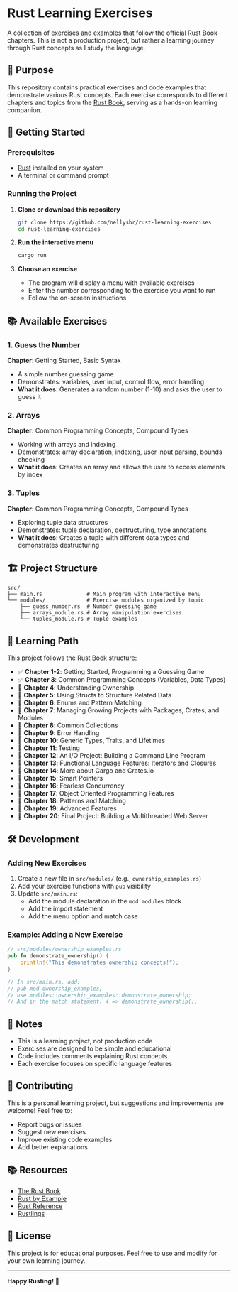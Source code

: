# Rust Learning Exercises

A collection of exercises and examples that follow the official Rust Book chapters. This is not a production project, but rather a learning journey through Rust concepts as I study the language.

## 🎯 Purpose

This repository contains practical exercises and code examples that demonstrate various Rust concepts. Each exercise corresponds to different chapters and topics from the [Rust Book](https://doc.rust-lang.org/book/), serving as a hands-on learning companion.

## 🚀 Getting Started

### Prerequisites

- [Rust](https://www.rust-lang.org/tools/install) installed on your system
- A terminal or command prompt

### Running the Project

1. **Clone or download this repository**
   ```bash
   git clone https://github.com/nellysbr/rust-learning-exercises
   cd rust-learning-exercises
   ```

2. **Run the interactive menu**
   ```bash
   cargo run
   ```

3. **Choose an exercise**
   - The program will display a menu with available exercises
   - Enter the number corresponding to the exercise you want to run
   - Follow the on-screen instructions

## 📚 Available Exercises

### 1. Guess the Number
**Chapter**: Getting Started, Basic Syntax
- A simple number guessing game
- Demonstrates: variables, user input, control flow, error handling
- **What it does**: Generates a random number (1-10) and asks the user to guess it

### 2. Arrays
**Chapter**: Common Programming Concepts, Compound Types
- Working with arrays and indexing
- Demonstrates: array declaration, indexing, user input parsing, bounds checking
- **What it does**: Creates an array and allows the user to access elements by index

### 3. Tuples
**Chapter**: Common Programming Concepts, Compound Types
- Exploring tuple data structures
- Demonstrates: tuple declaration, destructuring, type annotations
- **What it does**: Creates a tuple with different data types and demonstrates destructuring

## 🏗️ Project Structure

```
src/
├── main.rs              # Main program with interactive menu
└── modules/             # Exercise modules organized by topic
    ├── guess_number.rs  # Number guessing game
    ├── arrays_module.rs # Array manipulation exercises
    └── tuples_module.rs # Tuple examples
```

## 📖 Learning Path

This project follows the Rust Book structure:

- ✅ **Chapter 1-2**: Getting Started, Programming a Guessing Game
- ✅ **Chapter 3**: Common Programming Concepts (Variables, Data Types)
- 🔄 **Chapter 4**: Understanding Ownership
- 🔄 **Chapter 5**: Using Structs to Structure Related Data
- 🔄 **Chapter 6**: Enums and Pattern Matching
- 🔄 **Chapter 7**: Managing Growing Projects with Packages, Crates, and Modules
- 🔄 **Chapter 8**: Common Collections
- 🔄 **Chapter 9**: Error Handling
- 🔄 **Chapter 10**: Generic Types, Traits, and Lifetimes
- 🔄 **Chapter 11**: Testing
- 🔄 **Chapter 12**: An I/O Project: Building a Command Line Program
- 🔄 **Chapter 13**: Functional Language Features: Iterators and Closures
- 🔄 **Chapter 14**: More about Cargo and Crates.io
- 🔄 **Chapter 15**: Smart Pointers
- 🔄 **Chapter 16**: Fearless Concurrency
- 🔄 **Chapter 17**: Object Oriented Programming Features
- 🔄 **Chapter 18**: Patterns and Matching
- 🔄 **Chapter 19**: Advanced Features
- 🔄 **Chapter 20**: Final Project: Building a Multithreaded Web Server

## 🛠️ Development

### Adding New Exercises

1. Create a new file in `src/modules/` (e.g., `ownership_examples.rs`)
2. Add your exercise functions with `pub` visibility
3. Update `src/main.rs`:
   - Add the module declaration in the `mod modules` block
   - Add the import statement
   - Add the menu option and match case

### Example: Adding a New Exercise

```rust
// src/modules/ownership_examples.rs
pub fn demonstrate_ownership() {
    println!("This demonstrates ownership concepts!");
}

// In src/main.rs, add:
// pub mod ownership_examples;
// use modules::ownership_examples::demonstrate_ownership;
// And in the match statement: 4 => demonstrate_ownership(),
```

## 📝 Notes

- This is a learning project, not production code
- Exercises are designed to be simple and educational
- Code includes comments explaining Rust concepts
- Each exercise focuses on specific language features

## 🤝 Contributing

This is a personal learning project, but suggestions and improvements are welcome! Feel free to:
- Report bugs or issues
- Suggest new exercises
- Improve existing code examples
- Add better explanations

## 📚 Resources

- [The Rust Book](https://doc.rust-lang.org/book/)
- [Rust by Example](https://doc.rust-lang.org/rust-by-example/)
- [Rust Reference](https://doc.rust-lang.org/reference/)
- [Rustlings](https://github.com/rust-lang/rustlings)

## 📄 License

This project is for educational purposes. Feel free to use and modify for your own learning journey.

---

**Happy Rusting! 🦀** 